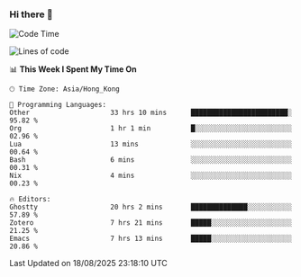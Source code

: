 ### Hi there 👋

<!--
**nicehiro/nicehiro** is a ✨ _special_ ✨ repository because its `README.md` (this file) appears on your GitHub profile.

Here are some ideas to get you started:

- 🔭 I’m currently working on ...
- 🌱 I’m currently learning ...
- 👯 I’m looking to collaborate on ...
- 🤔 I’m looking for help with ...
- 💬 Ask me about ...
- 📫 How to reach me: ...
- 😄 Pronouns: ...
- ⚡ Fun fact: ...
-->

<!--START_SECTION:waka-->
![Code Time](http://img.shields.io/badge/Code%20Time-918%20hrs%2037%20mins-blue)

![Lines of code](https://img.shields.io/badge/From%20Hello%20World%20I%27ve%20Written-1.7%20million%20lines%20of%20code-blue)

📊 **This Week I Spent My Time On** 

```text
🕑︎ Time Zone: Asia/Hong_Kong

💬 Programming Languages: 
Other                    33 hrs 10 mins      ████████████████████████░   95.82 % 
Org                      1 hr 1 min          █░░░░░░░░░░░░░░░░░░░░░░░░   02.96 % 
Lua                      13 mins             ░░░░░░░░░░░░░░░░░░░░░░░░░   00.64 % 
Bash                     6 mins              ░░░░░░░░░░░░░░░░░░░░░░░░░   00.31 % 
Nix                      4 mins              ░░░░░░░░░░░░░░░░░░░░░░░░░   00.23 % 

🔥 Editors: 
Ghostty                  20 hrs 2 mins       ██████████████░░░░░░░░░░░   57.89 % 
Zotero                   7 hrs 21 mins       █████░░░░░░░░░░░░░░░░░░░░   21.25 % 
Emacs                    7 hrs 13 mins       █████░░░░░░░░░░░░░░░░░░░░   20.86 % 
```


 Last Updated on 18/08/2025 23:18:10 UTC
<!--END_SECTION:waka-->
